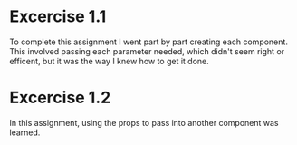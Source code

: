 # Excercise 1.1

To complete this assignment I went part by part creating each component. This involved passing each parameter needed, which didn't seem right or efficent, but it was the way I knew how to get it done.

# Excercise 1.2

In this assignment, using the props to pass into another component was learned. 
